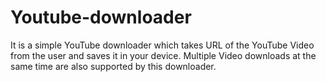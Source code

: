 # Youtube-downloader
It is a simple YouTube downloader which takes URL of the YouTube Video from the user and saves it in your device. Multiple Video downloads at the same time are also supported by this downloader. 
